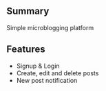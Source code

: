 ## Summary
Simple microblogging platform

## Features
- Signup & Login
- Create, edit and delete posts
- New post notification